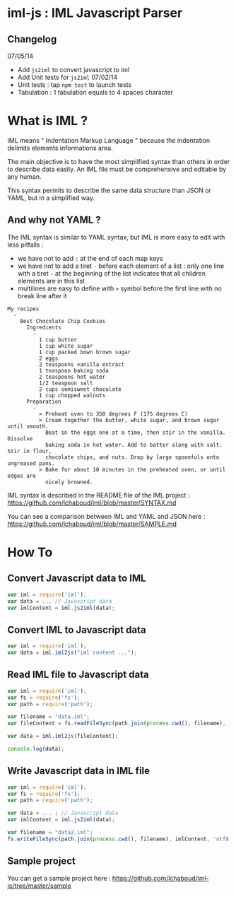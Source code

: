 iml-js : IML Javascript Parser
===
Changelog
---
07/05/14
* Add ```js2iml``` to convert javascript to iml
* Add Unit tests for ```js2iml```
07/02/14
* Unit tests : tap ```npm test``` to launch tests
* Tabulation : 1 tabulation equals to 4 spaces character

What is IML ?
===

IML means " Indentation Markup Language " because the indentation delimits elements informations area.

The main objective  is to have the most simplified syntax than others in order to describe data easily.
An IML file must be comprehensive and editable by any human.

This syntax permits to describe the same data structure than JSON or YAML, but in a simplified way.

And why not YAML ?
---
The IML syntax is similar to YAML syntax, but IML is more easy to edit with less pitfalls :
 - we have not to add ```:``` at the end of each map keys
 - we have not to add a tiret ```-``` before each element of a list : only one line with a tiret ```-``` at the beginning of the list indicates that all children elements are in this list
 - multilines are easy to define with ```>``` symbol before the first line with no break line after it

```
My recipes
  -
    Best Chocolate Chip Cookies
      Ingredients
        -
          1 cup butter
          1 cup white sugar
          1 cup packed bown brown sugar
          2 eggs
          2 teaspoons vanilla extract
          1 teaspoon baking soda
          2 teaspoons hot water
          1/2 teaspoon salt
          2 cups semisweet chocolate
          1 cup chopped walnuts
      Preparation
        -
          > Preheat oven to 350 degrees F (175 degrees C)
          > Cream together the butter, white sugar, and brown sugar until smooth. 
            Beat in the eggs one at a time, then stir in the vanilla. Dissolve 
            baking soda in hot water. Add to batter along with salt. Stir in flour, 
            chocolate chips, and nuts. Drop by large spoonfuls onto ungreased pans.
          > Bake for about 10 minutes in the preheated oven, or until edges are 
            nicely browned.
```

IML syntax is described in the README file of the IML project : 
https://github.com/lchaboud/iml/blob/master/SYNTAX.md

You can see a comparison between IML and YAML and JSON here :
https://github.com/lchaboud/iml/blob/master/SAMPLE.md

How To
===

Convert Javascript data to IML
---
```js
var iml = require('iml');
var data = ... // Javascript data
var imlContent = iml.js2iml(data);
```

Convert IML to Javascript data
---
```js
var iml = require('iml');
var data = iml.iml2js("iml content ...");
```

Read IML file to Javascript data
---
```js
var iml = require('iml');
var fs = require('fs');
var path = require('path');

var filename = "data.iml";
var fileContent = fs.readFileSync(path.join(process.cwd(), filename), 'utf8');

var data = iml.iml2js(fileContent);

console.log(data);
```

Write Javascript data in IML file
---
```js
var iml = require('iml');
var fs = require('fs');
var path = require('path');

var data = ... ; // Javascript data
var imlContent = iml.js2iml(data);

var filename = "data2.iml";
fs.writeFileSync(path.join(process.cwd(), filename), imlContent, 'utf8');
```

Sample project
---
You can get a sample project here :
https://github.com/lchaboud/iml-js/tree/master/sample